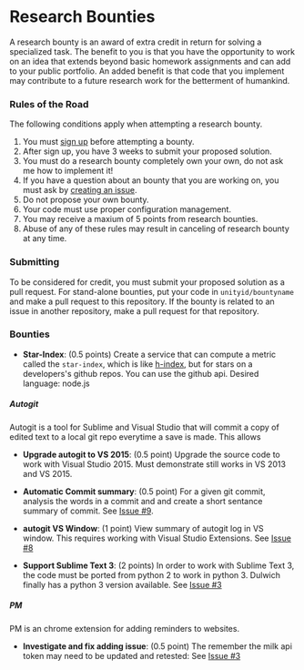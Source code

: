 # Research Bounties

A research bounty is an award of extra credit in return for solving a specialized task. The benefit to you is that you have the opportunity to work on an idea that extends beyond basic homework assignments and can add to your public portfolio. An added benefit is that code that you implement may contribute to a future research work for the betterment of humankind.

### Rules of the Road

The following conditions apply when attempting a research bounty.

1. You must [sign up](http://tiny.cc/researchbountysignup) before attempting a bounty.
2. After sign up, you have 3 weeks to submit your proposed solution.
3. You must do a research bounty completely own your own, do not ask me how to implement it!
3. If you have a question about an bounty that you are working on, you must ask by [creating an issue](https://github.com/CSC-510/ResearchBounties/issues/new).
4. Do not propose your own bounty.
5. Your code must use proper configuration management.
6. You may receive a maxium of 5 points from research bounties.
7. Abuse of any of these rules may result in canceling of research bounty at any time.

### Submitting

To be considered for credit, you must submit your proposed solution as a pull request.
For stand-alone bounties, put your code in `unityid/bountyname` and make a pull request to this repository. If the bounty is related to an issue in another repository, make a pull request for that repository.

### Bounties

* **Star-Index**: (0.5 points) Create a service that can compute a metric called the `star-index`, which is like [h-index](https://en.wikipedia.org/wiki/H-index), but for stars on a developers's github repos. You can use the github api. Desired language: node.js


##### Autogit

Autogit is a tool for Sublime and Visual Studio that will commit a copy of edited text to a local git repo everytime a save is made. This allows 

* **Upgrade autogit to VS 2015**: (0.5 point) Upgrade the source code to work with Visual Studio 2015. Must demonstrate still works in VS 2013 and VS 2015.

* **Automatic Commit summary**: (0.5 point) For a given git commit, analysis the words in a commit and and create a short sentance summary of commit. See [Issue #9](https://github.com/chrisparnin/autogit/issues/9).

* **autogit VS Window**: (1 point) View summary of autogit log in VS window. This requires working with Visual Studio Extensions. See [Issue #8](https://github.com/chrisparnin/autogit/issues/8)

* **Support Sublime Text 3**: (2 points) In order to work with Sublime Text 3, the code must be ported from python 2 to work in python 3. Dulwich finally has a python 3 version available. See [Issue #3](https://github.com/chrisparnin/autogit/issues/3)

##### PM

PM is an chrome extension for adding reminders to websites.

* **Investigate and fix adding issue**: (0.5 point) The remember the milk api token may need to be updated and retested: See [Issue #3](https://github.com/chrisparnin/pm/issues/5)
